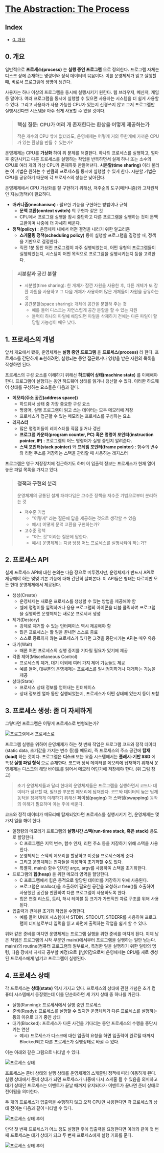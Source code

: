 # [The Abstraction: The Process](https://pages.cs.wisc.edu/~remzi/OSTEP/Korean/04-cpu-intro.pdf)

## Index

- [0. 개요](#0-개요)


## 0. 개요

일반적으로 **프로세스(process)** 는 **실행 중인 프로그램** 으로 정의한다. 프로그램 자체는 디스크 상에 존재하는 명령어와 정적 데이터의 묶음이다. 이를 운영체제가 읽고 실행할 때, 비로서 프로그램에 생명이 생긴다.

사용자는 하나 이상의 프로그램을 동시에 실행시키기 원한다. 웹 브라우저, 메신저, 게임 등 말이다. 여러 프로그램을 동시에 실행할 수 있으면 사용자는 시스템을 더 쉽게 사용할 수 있다. 그리고 사용자가 사용 가능한 CPU가 있는지 신경쓰지 않고 그저 프로그램만 실행시킨다면 시스템을 아주 쉽게 사용할 수 있을 것이다.

> ### 핵심 질문: CPU가 여러 개 존재한다는 환상을 어떻게 제공하는가
> 적은 개수의 CPU 밖에 없더라도, 운영체제는 어떻게 거의 무한개에 가까운 CPU가 있는 환상을 만들 수 있는가?

운영체제는 CPU를 **가상화** 하여 위 문제를 해결한다. 하나의 프로세스를 실행하고, 얼마 후 중단시키고 다른 프로세스를 실행하는 작업을 반복하면서 실제 하나 또는 소수의 CPU로 여러 개의 가상 CPU가 존재하듯 만들어낸다. **시분할(time sharing)** 이라 불리는 이 기법은 원하는 수 만큼의 프로세스를 동시에 실행할 수 있게 한다. 시분할 기법은 CPU를 공유하기 때문에 각 프로세스의 성능은 낮아진다.

운영체제에서 CPU 가상화를 잘 구현하기 위해선, 저주순의 도구(매커니즘)와 고차원적인 지능(정책)이 필요하다.

- **매커니즘(mechanism)** : 필요한 기능을 구현하는 방법이나 규칙
  - **문맥 교환(context switch)** 의 구현과 같은 것
  - CPU에서 프로그램 실행을 잠시 중단하고 다른 프로그램을 실행하는 것이 문맥 교환이며 나중에 더 자세히 배운다.
- **정책(policy)** : 운영체제 내에서 어떤 결정을 내리기 위한 알고리즘
  - **스케줄링 정책(scheduling policy)** 등이 실행할 프로그램을 결정할 때, 정책을 기반으로 결정한다.
  - 직전 1분 동안 어떤 프로그램이 자주 실행되었는지, 어떤 유형의 프로그램들이 실행되었는지, 시스템이 어떤 목적으로 프로그램을 실행시키는지 등을 고려한다.

> ### 시분할과 공간 분할
> - 시분할(time sharing): 한 개체가 잠깐 자원을 사용한 후, 다른 개체가 또 잠깐 자원을 사용하고 그 다음 개체가 사용하며 많은 개체들이 자원을 공유하는 것
> - 공간분할(space sharing): 개체에 공간을 분할해 주는 것
> 	- 예를 들어 디스크는 자연스럽게 공간 분할을 할 수 있는 자원
> 	- 블럭이 하나의 파일에 해당되면 파일을 삭제하기 전에는 다른 파일이 할당될 가능성이 매우 낮다.

## 1. 프로세스의 개념

앞서 개요에서 봤듯, 운영체제는 **실행 중인 프로그램** 을 **프로세스(process)** 라 한다. 프로세스를 간단하게 표현하려면, 실행되는 동안 접근했거나 영향을 받은 자원의 목록을 작성하면 된다.

프로세스의 구성 요소를 이해하기 위해선 **하드웨어 상태(machine state)** 를 이해해야 한다. 프로그램이 실행되는 동안 하드웨어 상태를 읽거나 갱신할 수 있다. 이러한 하드웨어 상태를 구성하는 요소들은 다음과 같다.

- **메모리(주소 공간(address space))**
  - 하드웨서 상태 중 가장 중요한 구성 요소
  - 명령어, 실행 프로그램이 읽고 쓰는 데이터는 모두 메모리에 저장
  - 프로세스가 접근할 수 있는 메모리는 프로세스를 구성하는 요소
- **레지스터**
  - 많은 명령어들이 레지스터를 직접 읽거나 갱신
  - **프로그램 카운터(program counter, PC) 혹은 명령어 포인터(instruction pointer, IP)** : 프로그램의 어느 명령어가 실행 중인지 알려준다.
  - **스택 포인터(stack pointer)** 와 **프레임 포인터(frame pointer)** : 함수의 변수와 리턴 주소를 저장하는 스택을 관리할 때 사용하는 레지스터

프로그램은 영구 저장장치에 접근하기도 하며 이 입출력 정보는 프로세스가 현재 열어 놓은 파일 목록을 가지고 있다.

> ### 정책과 구현의 분리
> 운영체제의 공통된 설계 패러다임은 고수준 정책을 저수준 기법으로부터 분리하는 것
>
> - 저수준 기법
>   - "어떻게" 라는 질문에 답을 제공하는 것으로 생각할 수 있음
>   - 예시) 어떻게 문맥 교환을 구현하는가?
> - 고수준 정책
>   - "어느 것"이라는 질문에 답한다.
>   - 예시) 운영체제는 지금 당장 어느 프로세스를 실행시켜야 하는가?

## 2. 프로세스 API

실제 프로세스 API에 대한 논의는 다음 장으로 미루겠지만, 운영체제가 반드시 API로 제공해야 하는 몇몇 기본 기능에 대해 간단히 살펴본다. 이 API들은 형태는 다르지만 모든 현대 운영체제에서 제공된다.

- 생성(Create)
	- 운영체제는 새로운 프로세스를 생성할 수 있는 방법을 제공해야 함
	- 쉘에 명령어를 입력하거나 응용 프로그램의 아이콘을 더블 클릭하여 프로그램을 실행하면 운영체제는 새로운 프로세서 생성
- 제거(Destory)
	- 강제로 제거할 수 있는 인터페이스 역시 제공해야 함
	- 많은 프로세스는 할 일을 끝내면 스스로 종료
	- 스스로 종료하지 않는 프로세스가 있다면 그것을 중단시키는 API는 매우 유용
- 대기(Wait)
	- 때론 어떤 프로세스의 실행 중지를 기다릴 필요가 있기에 제공
- 각종 제어(Miscellaneous Control)
	- 프로세스의 제거, 대기 이외에 여러 가지 제어 기능들도 제공
	- 예를 들어, 대부분의 운영체제는 프로세스를 일시정지하거나 재개하는 기능을 제공
- 상태(State)
	- 프로세스 상태 정보를 얻어내는 인터페이스
	- 상태 정보엔 얼마 동안 실행되었는지, 프로세스가 어떤 상태에 있는지 등이 포함

## 3. 프로세스 생성: 좀 더 자세하게

그렇다면 프로그램은 어떻게 프로세스로 변형되는가? 

![프로그램에서 프로세스로](img/program_to_process.png)

프로그램 실행을 위하여 운영체제가 하는 첫 번째 작업은 프로그램 코드와 정적 데이터(static data, 초기값을 가지는 변수 등)를 메모리, 즉 프로세스의 주소 공간에 **탑재(load)** 하는 것이다. 프로그램은 **디스크** 또는 요즘 시스템에서는 **플래시-기반 SSD** 에 특정 **실행 파일 형식** 으로 존재한다. 코드와 정적 데이터를 메모리에 탑재하기 위해서 운영체제는 디스크의 해당 바이트를 읽어서 메모리 어딘가에 저장해야 한다. (위 그림 참고)

> 초기 운영체제들과 달리 현대의 운영체제들은 프로그램을 실행하면서 코드나 데이터가 필요할 때, 필요한 부분만 메모리에 탑재한다. 코드와 데이터의 늦은 탑재 동작을 정확하게 이해하기 위해선 **페이징(paging)** 과 **스와핑(swapping)** 동작의 이해가 필요하며 이는 후에 배운다.

코드와 정적 데이터가 메모리에 탑재되었다면 프로세스를 실행시키기 전, 운영체제는 몇 가지 일을 해야 한다. 

- 일정량의 메모리가 프로그램의 **실행시간 스택(run-time stack, 혹은 stack)** 용도로 할당한다.
	- C 프로그램은 지역 변수, 함수 인자, 리턴 주소 등을 저장하기 위해 스택을 사용한다.
	- 운영체제는 스택의 메모리를 할당하고 이것을 프로세스에게 준다.
	- 그리고 운영체제는 인자들을 이용하여 초기화할 수도 있다.
	- 특별히, main() 함수 인자인 argc, argv를 사용하여 스택을 초기화한다.
- 프로그램의 **힙(heap)** 을 위한 메모리 영역을 할당한다.
	- C 프로그램에서 힙은 동적으로 할당된 데이터를  저장하기 위해 사용된다.
	- 프로그램은 malloc()을 호출하여 필요한 공간을 요청하고 free()를 호출하여 사용했던 공간을 반환하여 다른 프로그램이 사용하도록 한다.
	- 힙은 연결 리스트, 트리, 해시 테이블 등 크기가 가변적인 자료 구조를 위해 사용된다.
- 입출력과 관계된 초기화 작업을 수행한다.
	- 예를 들어 UNIX 시스템에서 STDIN, STDOUT, STDERR를 사용하여 프로그램이 터미널로부터 입력을 읽고 화면에 출력하는 작업을 쉽게 할 수 있다.

위와 같은 준비를 마치면 운영체제는 프로그램 실행을 위한 준비를 마치게 된다. 이제 남은 작엄은 프로그램의 시작 부분인 main()에서부터 프로그램을 실행하는 일만 남는다. main()의 routine(컴퓨터 프로그램의 일부로서, 특정한 일을 실행하기 위한 일련의 명령, 다음 장에서 자세히 공부할 예정)으로 넘어감으로써 운영체제는 CPU를 새로 생성된 프로세스에게 넘기고 프로그램이 실행된다.

## 4. 프로세스 상태

각 프로세스는 **상태(state)** 역시 가지고 있다. 프로세스의 상태에 관한 개념은 초기 컴퓨터 시스템에서 등장했는데 이를 단순화하면 세 가지 상태 중 하나를 가진다.

- 실행(Running): 프로세서에서 실행 중인 프로세스
- 준비(Ready): 프로세스를 실행할 수 있지만 운영체제가 다른 프로세스를 실행하는 등의 이유로 대기 중인 상태
- 대기(Blocked): 프로세스가 다른 사건을 기다리는 동안 프로세스의 수행을 중단시키는 연산
	- 예시) 프로세스가 디스크에 대한 입출력 요청을 하면 입출력이 완료될 때까지 Blocked되고 다른 프로세스가 실행상태로 바뀔 수 있다.

이는 아래와 같은 그림으로 나타낼 수 있다.

![프로세스 상태](img/process_state.png)

프로세스는 준비 상태와 실행 상태를 운영체제의 스케줄링 정책에 따라 이동하게 된다. 실행 상태에서 준비 상태가 되면 프로세스가 나중에 다시 스케줄 될 수 있음을 의미하고 대기 상태인 프로세스는 이벤트가 끝날 때까지 유지되다가 이벤트가 끝나면 준비 상태로 전이됨을 의미한다.

두 개의 프로세스가 입출력을 수행하지 않고 오직 CPU만 사용한다면 각 프로세스의 상태 전이는 다음과 같이 나타낼 수 있다.

![프로세스 상태 추이](img/process_state_2.png)

만약 첫 번째 프로세스가 어느 정도 실행한 후에 입출력을 요청한다면 아래와 같이 첫 번째 프로세스는 대기 상태가 되고 두 번째 프로세스에게 실행 기회를 준다. 

![프로세스 상태 추이](img/process_state_3.png)

